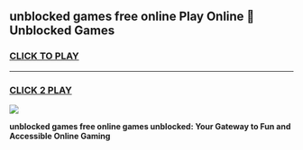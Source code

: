 
## unblocked games free online Play Online 👋 Unblocked Games
<h3>
<a href="https://premium.freeplayer.one?title=unblocked_games_free_online&ref=19F">CLICK TO PLAY</a></h3>
<hr>

<h3>
<a href="https://premium.freeplayer.one?title=unblocked_games_free_online&ref=19F">CLICK 2 PLAY</a>
  
</h3>

<a href="https://premium.freeplayer.one?title=unblocked_games_free_online&ref=19F"><img src="https://clearcache.store/games.png"></a>


**unblocked games free online games unblocked: Your Gateway to Fun and Accessible Online Gaming**
